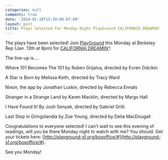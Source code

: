 ```yaml
---
categories: null
comments: true
date: '2014-01-10T15:38:00-07:00'
layout: post
title: Plays Selected For Monday Night PlayGround CALIFORNIA DREAMIN'
---
```


The plays have been selected! Join [PlayGround](playground-sf.org) this Monday at Berkeley Rep (Jan. 13th at 8pm) for [CALIFORNIA DREAMIN'](http://www.facebook.com/events/210386799149655/)!

The line-up is....

Where 101 Becomes The 101 by Ruben Grijalva, directed by Evren Odcikin

A Star is Born by Melissa Keith, directed by Tracy Ward

Nixon, the app by Jonathan Luskin, directed by Rebecca Ennals

Stranger in a Strange Land by Karen Macklin, directed by Margo Hall

I Have Found It! By Josh Senyak, directed by Gabriel Grilli

Last Stop in Gringolandia by Zoe Young, directed by Delia MacDougall

Congratulations to everyone selected! I can't wait to see this evening of readings, will you be there Monday night to watch with me? You should. Get your tickets here: [http://playground-sf.org/boxoffice/#](http://playground-sf.org/boxoffice/#).

See you Monday!
